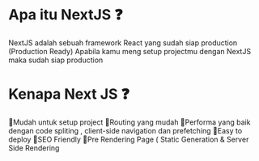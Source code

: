 # Apa itu NextJS ❓
NextJS adalah sebuah framework React yang sudah siap production (Production Ready)
Apabila kamu meng setup projectmu dengan NextJS maka sudah siap production


# Kenapa Next JS ❓
🔰Mudah untuk setup project
🔰Routing yang mudah
🔰Performa yang baik dengan code spliting , client-side navigation dan prefetching
🔰Easy to deploy
🔰SEO Friendly
🔰Pre Rendering Page ( Static Generation & Server Side Rendering
